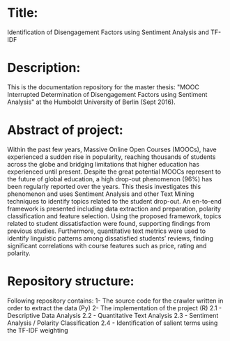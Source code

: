 # Title: 
Identification of Disengagement Factors using Sentiment Analysis and TF-IDF

# Description: 
This is the documentation repository for the master thesis: 
"MOOC Interrupted Determination of Disengagement Factors using
Sentiment Analysis" at the Humboldt University of Berlin (Sept 2016).

# Abstract of project:
Within the past few years, Massive Online Open Courses (MOOCs), have experienced a
sudden rise in popularity, reaching thousands of students across the globe and bridging
limitations that higher education has experienced until present. Despite the great potential
MOOCs represent to the future of global education, a high drop-out phenomenon (96%)
has been regularly reported over the years. This thesis investigates this phenomenon and uses Sentiment Analysis and other Text Mining techniques to identify topics related to the student drop-out. An en-to-end framework
is presented including data extraction and preparation, polarity classification and feature
selection. Using the proposed framework, topics related to student dissatisfaction were
found, supporting findings from previous studies. Furthermore, quantitative text metrics were used to identify linguistic patterns among dissatisfied students’ reviews, finding significant correlations with course features such as
price, rating and polarity.

# Repository structure:
Following repository contains:
1- The source code for the crawler written in order to extract the data (Py)
2- The implementation of the project (R)
  2.1 - Descriptive Data Analysis
  2.2 - Quantitative Text Analysis
  2.3 - Sentiment Analysis / Polarity Classification
  2.4 - Identification of salient terms using the TF-IDF weighting
  
